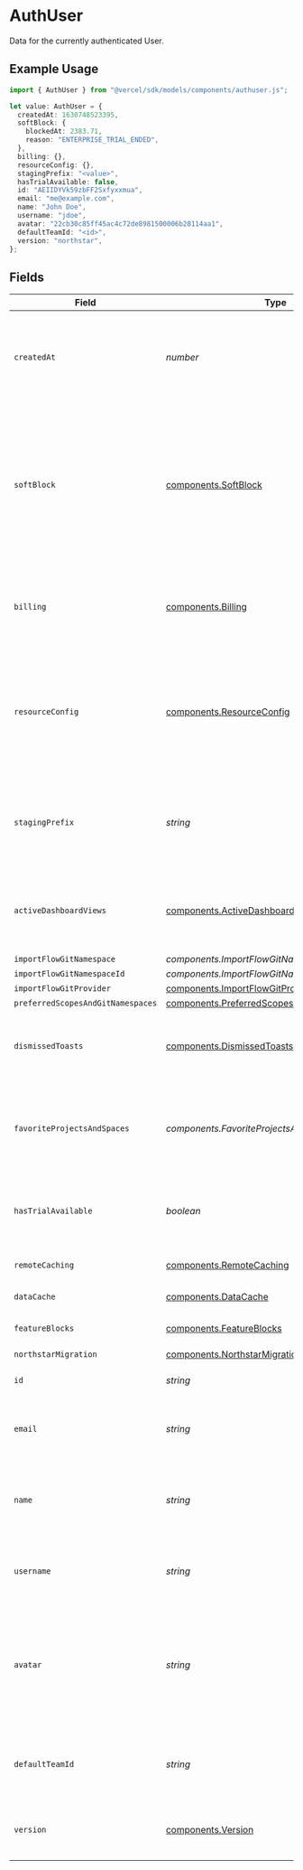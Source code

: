 # AuthUser

Data for the currently authenticated User.

## Example Usage

```typescript
import { AuthUser } from "@vercel/sdk/models/components/authuser.js";

let value: AuthUser = {
  createdAt: 1630748523395,
  softBlock: {
    blockedAt: 2383.71,
    reason: "ENTERPRISE_TRIAL_ENDED",
  },
  billing: {},
  resourceConfig: {},
  stagingPrefix: "<value>",
  hasTrialAvailable: false,
  id: "AEIIDYVk59zbFF2Sxfyxxmua",
  email: "me@example.com",
  name: "John Doe",
  username: "jdoe",
  avatar: "22cb30c85ff45ac4c72de8981500006b28114aa1",
  defaultTeamId: "<id>",
  version: "northstar",
};
```

## Fields

| Field                                                                                                                                            | Type                                                                                                                                             | Required                                                                                                                                         | Description                                                                                                                                      | Example                                                                                                                                          |
| ------------------------------------------------------------------------------------------------------------------------------------------------ | ------------------------------------------------------------------------------------------------------------------------------------------------ | ------------------------------------------------------------------------------------------------------------------------------------------------ | ------------------------------------------------------------------------------------------------------------------------------------------------ | ------------------------------------------------------------------------------------------------------------------------------------------------ |
| `createdAt`                                                                                                                                      | *number*                                                                                                                                         | :heavy_check_mark:                                                                                                                               | UNIX timestamp (in milliseconds) when the User account was created.                                                                              | 1630748523395                                                                                                                                    |
| `softBlock`                                                                                                                                      | [components.SoftBlock](../../models/components/softblock.md)                                                                                     | :heavy_check_mark:                                                                                                                               | When the User account has been "soft blocked", this property will contain the date when the restriction was enacted, and the identifier for why. |                                                                                                                                                  |
| `billing`                                                                                                                                        | [components.Billing](../../models/components/billing.md)                                                                                         | :heavy_check_mark:                                                                                                                               | An object containing billing infomation associated with the User account.                                                                        |                                                                                                                                                  |
| `resourceConfig`                                                                                                                                 | [components.ResourceConfig](../../models/components/resourceconfig.md)                                                                           | :heavy_check_mark:                                                                                                                               | An object containing infomation related to the amount of platform resources may be allocated to the User account.                                |                                                                                                                                                  |
| `stagingPrefix`                                                                                                                                  | *string*                                                                                                                                         | :heavy_check_mark:                                                                                                                               | Prefix that will be used in the URL of "Preview" deployments created by the User account.                                                        |                                                                                                                                                  |
| `activeDashboardViews`                                                                                                                           | [components.ActiveDashboardViews](../../models/components/activedashboardviews.md)[]                                                             | :heavy_minus_sign:                                                                                                                               | set of dashboard view preferences (cards or list) per scopeId                                                                                    |                                                                                                                                                  |
| `importFlowGitNamespace`                                                                                                                         | *components.ImportFlowGitNamespace*                                                                                                              | :heavy_minus_sign:                                                                                                                               | N/A                                                                                                                                              |                                                                                                                                                  |
| `importFlowGitNamespaceId`                                                                                                                       | *components.ImportFlowGitNamespaceId*                                                                                                            | :heavy_minus_sign:                                                                                                                               | N/A                                                                                                                                              |                                                                                                                                                  |
| `importFlowGitProvider`                                                                                                                          | [components.ImportFlowGitProvider](../../models/components/importflowgitprovider.md)                                                             | :heavy_minus_sign:                                                                                                                               | N/A                                                                                                                                              |                                                                                                                                                  |
| `preferredScopesAndGitNamespaces`                                                                                                                | [components.PreferredScopesAndGitNamespaces](../../models/components/preferredscopesandgitnamespaces.md)[]                                       | :heavy_minus_sign:                                                                                                                               | N/A                                                                                                                                              |                                                                                                                                                  |
| `dismissedToasts`                                                                                                                                | [components.DismissedToasts](../../models/components/dismissedtoasts.md)[]                                                                       | :heavy_minus_sign:                                                                                                                               | A record of when, under a certain scopeId, a toast was dismissed                                                                                 |                                                                                                                                                  |
| `favoriteProjectsAndSpaces`                                                                                                                      | *components.FavoriteProjectsAndSpaces*[]                                                                                                         | :heavy_minus_sign:                                                                                                                               | A list of projects and spaces across teams that a user has marked as a favorite.                                                                 |                                                                                                                                                  |
| `hasTrialAvailable`                                                                                                                              | *boolean*                                                                                                                                        | :heavy_check_mark:                                                                                                                               | Whether the user has a trial available for a paid plan subscription.                                                                             |                                                                                                                                                  |
| `remoteCaching`                                                                                                                                  | [components.RemoteCaching](../../models/components/remotecaching.md)                                                                             | :heavy_minus_sign:                                                                                                                               | remote caching settings                                                                                                                          |                                                                                                                                                  |
| `dataCache`                                                                                                                                      | [components.DataCache](../../models/components/datacache.md)                                                                                     | :heavy_minus_sign:                                                                                                                               | data cache settings                                                                                                                              |                                                                                                                                                  |
| `featureBlocks`                                                                                                                                  | [components.FeatureBlocks](../../models/components/featureblocks.md)                                                                             | :heavy_minus_sign:                                                                                                                               | Feature blocks for the user                                                                                                                      |                                                                                                                                                  |
| `northstarMigration`                                                                                                                             | [components.NorthstarMigration](../../models/components/northstarmigration.md)                                                                   | :heavy_minus_sign:                                                                                                                               | N/A                                                                                                                                              |                                                                                                                                                  |
| `id`                                                                                                                                             | *string*                                                                                                                                         | :heavy_check_mark:                                                                                                                               | The User's unique identifier.                                                                                                                    | AEIIDYVk59zbFF2Sxfyxxmua                                                                                                                         |
| `email`                                                                                                                                          | *string*                                                                                                                                         | :heavy_check_mark:                                                                                                                               | Email address associated with the User account.                                                                                                  | me@example.com                                                                                                                                   |
| `name`                                                                                                                                           | *string*                                                                                                                                         | :heavy_check_mark:                                                                                                                               | Name associated with the User account, or `null` if none has been provided.                                                                      | John Doe                                                                                                                                         |
| `username`                                                                                                                                       | *string*                                                                                                                                         | :heavy_check_mark:                                                                                                                               | Unique username associated with the User account.                                                                                                | jdoe                                                                                                                                             |
| `avatar`                                                                                                                                         | *string*                                                                                                                                         | :heavy_check_mark:                                                                                                                               | SHA1 hash of the avatar for the User account. Can be used in conjuction with the ... endpoint to retrieve the avatar image.                      | 22cb30c85ff45ac4c72de8981500006b28114aa1                                                                                                         |
| `defaultTeamId`                                                                                                                                  | *string*                                                                                                                                         | :heavy_check_mark:                                                                                                                               | The user's default team. Only applies if the user's `version` is `'northstar'`.                                                                  |                                                                                                                                                  |
| `version`                                                                                                                                        | [components.Version](../../models/components/version.md)                                                                                         | :heavy_check_mark:                                                                                                                               | The user's version. Will either be unset or `northstar`.                                                                                         |                                                                                                                                                  |